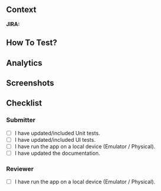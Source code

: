 ## Context
<!--- Describe your changes in detail. Why is this change required? What problem does it solve? Current behaviour vs. new behaviour? -->

**JIRA:** <!--- If it fixes an open issue, please link to the JIRA issue here. -->

## How To Test?
<!--- Please describe the test steps and any relevant details of your testing environment. -->

## Analytics
<!--- Please describe how analytics were considered as part of these changes. -->

## Screenshots
<!--- Please include screenshots of the changes, taking into account different devices/screen densities. -->

## Checklist

### Submitter
- [ ] I have updated/included Unit tests.
- [ ] I have updated/included UI tests.
- [ ] I have run the app on a local device (Emulator / Physical).
- [ ] I have updated the documentation.

### Reviewer
- [ ] I have run the app on a local device (Emulator / Physical).